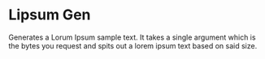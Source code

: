 # Lipsum Gen

Generates a Lorum Ipsum sample text. It takes a single argument which is the bytes you request and spits out a lorem ipsum text based on said size.


